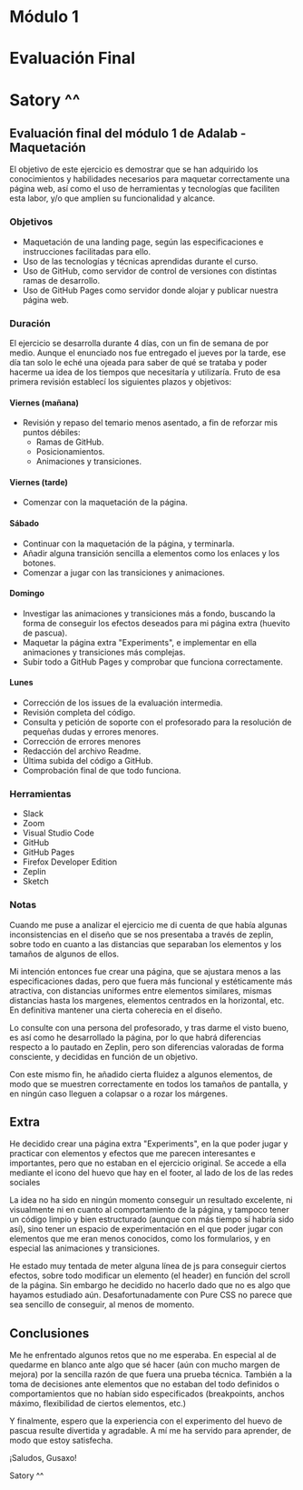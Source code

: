 # Módulo 1

# Evaluación Final

# Satory ^^

## Evaluación final del módulo 1 de Adalab - Maquetación

El objetivo de este ejercicio es demostrar que se han adquirido los conocimientos y habilidades necesarios para maquetar correctamente una página web, así como el uso de herramientas y tecnologías que faciliten esta labor, y/o que amplíen su funcionalidad y alcance.

### Objetivos

- Maquetación de una landing page, según las especificaciones e instrucciones facilitadas para ello.
- Uso de las tecnologías y técnicas aprendidas durante el curso.
- Uso de GitHub, como servidor de control de versiones con distintas ramas de desarrollo.
- Uso de GitHub Pages como servidor donde alojar y publicar nuestra página web.

### Duración

El ejercicio se desarrolla durante 4 días, con un fin de semana de por medio.
Aunque el enunciado nos fue entregado el jueves por la tarde, ese día tan solo le eché una ojeada para saber de qué se trataba y poder hacerme ua idea de los tiempos que necesitaría y utilizaría. Fruto de esa primera revisión establecí los siguientes plazos y objetivos:

#### Viernes (mañana)

- Revisión y repaso del temario menos asentado, a fin de reforzar mis puntos débiles:
  - Ramas de GitHub.
  - Posicionamientos.
  - Animaciones y transiciones.

#### Viernes (tarde)

- Comenzar con la maquetación de la página.

#### Sábado

- Continuar con la maquetación de la página, y terminarla.
- Añadir alguna transición sencilla a elementos como los enlaces y los botones.
- Comenzar a jugar con las transiciones y animaciones.

#### Domingo

- Investigar las animaciones y transiciones más a fondo, buscando la forma de conseguir los efectos deseados para mi página extra (huevito de pascua).
- Maquetar la página extra "Experiments", e implementar en ella animaciones y transiciones más complejas.
- Subir todo a GitHub Pages y comprobar que funciona correctamente.

#### Lunes

- Corrección de los issues de la evaluación intermedia.
- Revisión completa del código.
- Consulta y petición de soporte con el profesorado para la resolución de pequeñas dudas y errores menores.
- Corrección de errores menores
- Redacción del archivo Readme.
- Última subida del código a GitHub.
- Comprobación final de que todo funciona.

### Herramientas

- Slack
- Zoom
- Visual Studio Code
- GitHub
- GitHub Pages
- Firefox Developer Edition
- Zeplin
- Sketch

### Notas

Cuando me puse a analizar el ejercicio me di cuenta de que había algunas inconsistencias en el diseño que se nos presentaba a través de zeplin, sobre todo en cuanto a las distancias que separaban los elementos y los tamaños de algunos de ellos.

Mi intención entonces fue crear una página, que se ajustara menos a las especificaciones dadas, pero que fuera más funcional y estéticamente más atractiva, con distancias uniformes entre elementos similares, mismas distancias hasta los margenes, elementos centrados en la horizontal, etc. En definitiva mantener una cierta coherecia en el diseño.

Lo consulte con una persona del profesorado, y tras darme el visto bueno, es así como he desarrollado la página, por lo que habrá diferencias respecto a lo pautado en Zeplin, pero son diferencias valoradas de forma consciente, y decididas en función de un objetivo.

Con este mismo fin, he añadido cierta fluidez a algunos elementos, de modo que se muestren correctamente en todos los tamaños de pantalla, y en ningún caso lleguen a colapsar o a rozar los márgenes.

## Extra

He decidido crear una página extra "Experiments", en la que poder jugar y practicar con elementos y efectos que me parecen interesantes e importantes, pero que no estaban en el ejercicio original.
Se accede a ella mediante el icono del huevo que hay en el footer, al lado de los de las redes sociales

La idea no ha sido en ningún momento conseguir un resultado excelente, ni visualmente ni en cuanto al comportamiento de la página, y tampoco tener un código limpio y bien estructurado (aunque con más tiempo sí habría sido así), sino tener un espacio de experimentación en el que poder jugar con elementos que me eran menos conocidos, como los formularios, y en especial las animaciones y transiciones.

He estado muy tentada de meter alguna línea de js para conseguir ciertos efectos, sobre todo modificar un elemento (el header) en función del scroll de la página. Sin embargo he decidido no hacerlo dado que no es algo que hayamos estudiado aún. Desafortunadamente con Pure CSS no parece que sea sencillo de conseguir, al menos de momento.

## Conclusiones

Me he enfrentado algunos retos que no me esperaba. En especial al de quedarme en blanco ante algo que sé hacer (aún con mucho margen de mejora) por la sencilla razón de que fuera una prueba técnica. También a la toma de decisiones ante elementos que no estaban del todo definidos o comportamientos que no habían sido especificados (breakpoints, anchos máximo, flexibilidad de ciertos elementos, etc.)

Y finalmente, espero que la experiencia con el experimento del huevo de pascua resulte divertida y agradable. A mí me ha servido para aprender, de modo que estoy satisfecha.

¡Saludos, Gusaxo!

Satory ^^

